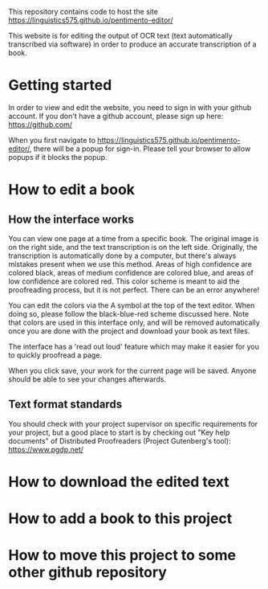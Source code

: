 This repository contains code to host the site https://linguistics575.github.io/pentimento-editor/

This website is for editing the output of OCR text (text automatically transcribed via software) in order to produce an accurate transcription of a book.

# Getting started

In order to view and edit the website, you need to sign in with your github account. If you don't have a github account, please sign up here: https://github.com/

When you first navigate to https://linguistics575.github.io/pentimento-editor/, there will be a popup for sign-in. Please tell your browser to allow popups if it blocks the popup.

# How to edit a book

## How the interface works

You can view one page at a time from a specific book. The original image is on the right side, and the text transcription is on the left side. Originally, the transcription is automatically done by a computer, but there's always mistakes present when we use this method. Areas of high confidence are colored black, areas of medium confidence are colored blue, and areas of low confidence are colored red. This color scheme is meant to aid the proofreading process, but it is not perfect. There can be an error anywhere!

You can edit the colors via the A symbol at the top of the text editor. When doing so, please follow the black-blue-red scheme discussed here. Note that colors are used in this interface only, and will be removed automatically once you are done with the project and download your book as text files. 

The interface has a 'read out loud' feature which may make it easier for you to quickly proofread a page.

When you click save, your work for the current page will be saved. Anyone should be able to see your changes afterwards.

## Text format standards

You should check with your project supervisor on specific requirements for your project, but a good place to start is by checking out "Key help documents" of Distributed Proofreaders (Project Gutenberg's tool): https://www.pgdp.net/

# How to download the edited text

# How to add a book to this project

# How to move this project to some other github repository
